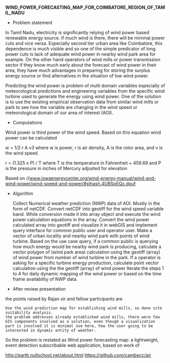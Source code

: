 **WIND_POWER_FORECASTING_MAP_FOR_COIMBATORE_REGION_OF_TAMIL_NADU**

* Problem statement

In Tamil Nadu, electricity is significantly relying of wind power based renewable energy source. If much wind is there, there will be minimal power cuts and vice versa. Especially second tier urban area like Coimbatore, this dependence is much visible and so one of the simple predicator of long power cuts is lack of adequate wind power in nearby wind park area for example. On the other hand operators of wind mills or power transmission sector if they know much early about the forecast of wind power in their area, they have much advantages in preparing for storing the surplus energy source or find alternatives in the situation of low wind power.

Predicting the wind power is problem of multi domain variables especially of meteorological predictions and engineering variables from the specific wind turbine used to generate the energy using wind power. One of the solution is to use the existing empirical observation data from similar wind mills or park to see how the variable are changing in the wind speed or meteorological domain of our area of interest (AOI).

* Computations

Wind power is third power of the wind speed. Based on this equation wind power can be calculated

w = 1/2 r A v3 where w is power, r is air density, A is the rotor area, and v is the wind speed.

r = (1.325 x P) / T where T is the temperature in Fahrenheit + 459.69 and P is the pressure in inches of Mercury adjusted for elevation

Based on //www.iowaenergycenter.org/wind-energy-manual/wind-and-wind-power/wind-speed-and-power/#sthash.4UBSpEQx.dpuf

* Algorithm

    Collect Numerical weather prediction (NWP) data of AOI. Mostly in the form of netCDF.
    Convert netCDF into geotiff for the wind speed variable band. While conversion made it into array object and execute the wind power calculation equations in the array.
    Convert the wind power calculated array into geotiff and visualize it in webGIS and implement query interface for common public user and operator user.
    Make a vector of urban locality and nearby wind park with points of wind turbine.
    Based on the use case query,
        if a common public is querying how much energy would be nearby wind park is producing, calculate a vector polygon of (wind park area) calculation using the geotiff (array) of wind power from number of wind turbine in the park.
        If a operator is asking for a specific turbine energy production, calculate point vector calculation using the the geotiff (array) of wind power
    Iterate the steps 1 to 4 for daily dynamic mapping of the wind power or based on the time frame availability of NWP data.

* After review presentation

the points raised by Rajan sir and fellow participants are

    Use the wind prediction map for establishing wind mills, so done site suitability analysis.
    the problem addresses already established wind mills, there were few GIS components involved as a solution, even though a visualization part is involved it is minimal use here, how the user going to be interested in dynamic entity of weather.

So the problem is restated as Wind power forecasting map: a lightweight, event detection subscribable web application, based on work of 

http://earth.nullschool.net/about.html
https://github.com/cambecc/air